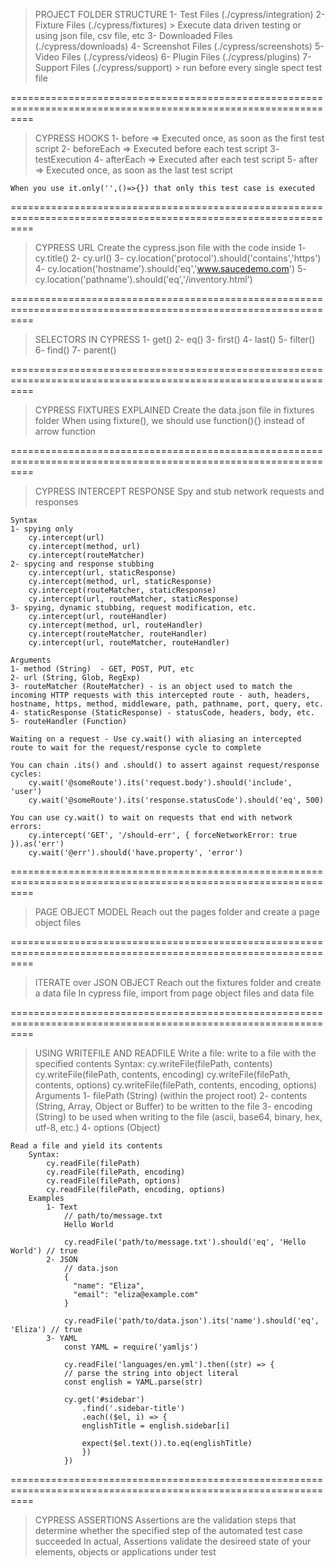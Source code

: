 > PROJECT FOLDER STRUCTURE 
    1- Test Files (./cypress/integration)
    2- Fixture Files (./cypress/fixtures) > Execute data driven testing or using json file, csv file, etc
    3- Downloaded Files (./cypress/downloads)
    4- Screenshot Files (./cypress/screenshots)
    5- Video Files (./cypress/videos)
    6- Plugin Files (./cypress/plugins)
    7- Support Files (./cypress/support) > run before every single spect test file

================================================================================================================
> CYPRESS HOOKS
    1- before => Executed once, as soon as the first test script
    2- beforeEach => Executed before each test script
    3- testExecution
    4- afterEach => Executed after each test script
    5- after => Executed once, as soon as the last test script

    When you use it.only('',()=>{}) that only this test case is executed

================================================================================================================
> CYPRESS URL
    Create the cypress.json file with the code inside
    1- cy.title()
    2- cy.url()
    3- cy.location('protocol').should('contains','https')
    4- cy.location('hostname').should('eq','www.saucedemo.com')
    5- cy.location('pathname').should('eq','/inventory.html')

================================================================================================================
> SELECTORS IN CYPRESS
    1- get()
    2- eq()
    3- first()
    4- last()
    5- filter()
    6- find()
    7- parent()

================================================================================================================
> CYPRESS FIXTURES EXPLAINED
    Create the data.json file in fixtures folder
    When using fixture(), we should use function(){} instead of arrow function

================================================================================================================
> CYPRESS INTERCEPT RESPONSE
    Spy and stub network requests and responses

    Syntax
    1- spying only
        cy.intercept(url)
        cy.intercept(method, url)
        cy.intercept(routeMatcher)
    2- spycing and response stubbing
        cy.intercept(url, staticResponse)
        cy.intercept(method, url, staticResponse)
        cy.intercept(routeMatcher, staticResponse)
        cy.intercept(url, routeMatcher, staticResponse)
    3- spying, dynamic stubbing, request modification, etc.
        cy.intercept(url, routeHandler)
        cy.intercept(method, url, routeHandler)
        cy.intercept(routeMatcher, routeHandler)
        cy.intercept(url, routeMatcher, routeHandler)

    Arguments
    1- method (String)  - GET, POST, PUT, etc
    2- url (String, Glob, RegExp)
    3- routeMatcher (RouteMatcher) - is an object used to match the incoming HTTP requests with this intercepted route - auth, headers, hostname, https, method, middleware, path, pathname, port, query, etc.
    4- staticResponse (StaticResponse) - statusCode, headers, body, etc.
    5- routeHandler (Function)

    Waiting on a request - Use cy.wait() with aliasing an intercepted route to wait for the request/response cycle to complete

    You can chain .its() and .should() to assert against request/response cycles: 
        cy.wait('@someRoute').its('request.body').should('include', 'user')
        cy.wait('@someRoute').its('response.statusCode').should('eq', 500)

    You can use cy.wait() to wait on requests that end with network errors:
        cy.intercept('GET', '/should-err', { forceNetworkError: true }).as('err')
        cy.wait('@err').should('have.property', 'error')

================================================================================================================
> PAGE OBJECT MODEL
    Reach out the pages folder and create a page object files
    
================================================================================================================
> ITERATE over JSON OBJECT
    Reach out the fixtures folder and create a data file
    In cypress file, import from page object files and data file

================================================================================================================
> USING WRITEFILE AND READFILE
    Write a file: write to a file with the specified contents
        Syntax:
            cy.writeFile(filePath, contents)
            cy.writeFile(filePath, contents, encoding)
            cy.writeFile(filePath, contents, options)
            cy.writeFile(filePath, contents, encoding, options)
        Arguments
            1- filePath (String) (within the project root)
            2- contents (String, Array, Object or Buffer) to be written to the file
            3- encoding (String) to be used when writing to the file (ascii, base64, binary, hex, utf-8, etc.)
            4- options (Object)
    
    Read a file and yield its contents
        Syntax:
            cy.readFile(filePath)
            cy.readFile(filePath, encoding)
            cy.readFile(filePath, options)
            cy.readFile(filePath, encoding, options)
        Examples
            1- Text
                // path/to/message.txt
                Hello World

                cy.readFile('path/to/message.txt').should('eq', 'Hello World') // true
            2- JSON
                // data.json
                {
                  "name": "Eliza",
                  "email": "eliza@example.com"
                }

                cy.readFile('path/to/data.json').its('name').should('eq', 'Eliza') // true
            3- YAML
                const YAML = require('yamljs')

                cy.readFile('languages/en.yml').then((str) => {
                // parse the string into object literal
                const english = YAML.parse(str)

                cy.get('#sidebar')
                    .find('.sidebar-title')
                    .each(($el, i) => {
                    englishTitle = english.sidebar[i]

                    expect($el.text()).to.eq(englishTitle)
                    })
                })

================================================================================================================
> CYPRESS ASSERTIONS
    Assertions are the validation steps that determine whether the specified step of the automated test case succeeded
    In actual, Assertions validate the desireed state of your elements, objects or applications under test
    

